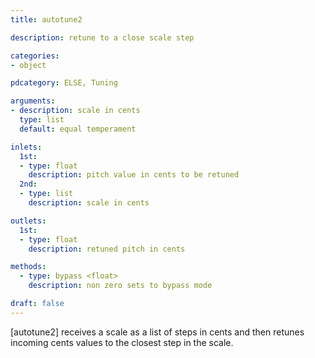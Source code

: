 ```yaml
---
title: autotune2

description: retune to a close scale step

categories:
- object

pdcategory: ELSE, Tuning

arguments:
- description: scale in cents
  type: list
  default: equal temperament

inlets:
  1st:
  - type: float
    description: pitch value in cents to be retuned
  2nd:
  - type: list
    description: scale in cents

outlets:
  1st:
  - type: float
    description: retuned pitch in cents

methods:
  - type: bypass <float>
    description: non zero sets to bypass mode

draft: false
---
```


[autotune2] receives a scale as a list of steps in cents and then retunes incoming cents values to the closest step in the scale.
